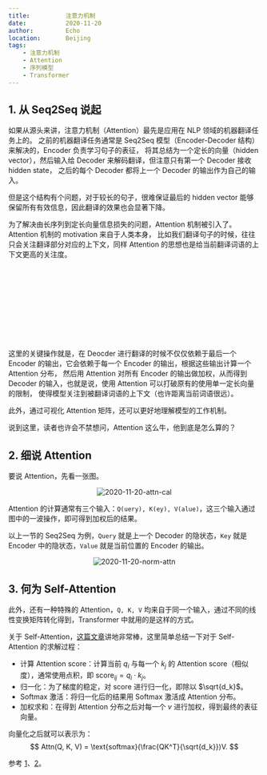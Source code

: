 ```yaml
---
title:          注意力机制
date:           2020-11-20
author:         Echo
location:       Beijing 
tags: 
    - 注意力机制
    - Attention
    - 序列模型
    - Transformer
---
```


## 1. 从 Seq2Seq 说起

如果从源头来讲，注意力机制（Attention）最先是应用在 NLP 领域的机器翻译任务上的。
之前的机器翻译任务通常是 Seq2Seq 模型（Encoder-Decoder 结构）来解决的，Encoder 负责学习句子的表征，
将其总结为一个定长的向量（hidden vector），然后输入给 Decoder 来解码翻译，但注意只有第一个 Decoder 接收 hidden state，
之后的每个 Decoder 都将上一个 Decoder 的输出作为自己的输入。

但是这个结构有个问题，对于较长的句子，很难保证最后的 hidden vector 能够保留所有有效信息，因此翻译的效果也会显著下降。

为了解决由长序列到定长向量信息损失的问题，Attention 机制被引入了。Attention 机制的 motivation 来自于人类本身，
比如我们翻译句子的时候，往往只会关注翻译部分对应的上下文，同样 Attention 的思想也是给当前翻译词语的上下文更高的关注度。

<div style="text-align: center;">
    <iframe :src="$withBase('/2020-11-20-attention-ill.mp4')" frameborder=0 allowfullscreen style="margin: 0 auto;"></iframe>
</div>

这里的关键操作就是，在 Deocder 进行翻译的时候不仅仅依赖于最后一个 Encoder 的输出，它会依赖于每一个 Encoder 的输出，根据这些输出计算一个 Attention 分布，
然后用 Attention 对所有 Encoder 的输出做加权，从而得到 Decoder 的输入，也就是说，使用 Attention 可以打破原有的使用单一定长向量的限制，
使得模型关注到被翻译词语的上下文（也许距离当前词语很远）。

此外，通过可视化 Attention 矩阵，还可以更好地理解模型的工作机制。

<!-- 既然 Attention 机制如此有效，那是否可以去掉顺序的 RNN 结构，仅仅用 Attention 呢（考虑并行）？答案是肯定的（Attention is All you need）。 -->
说到这里，读者也许会不禁想问，Attention 这么牛，他到底是怎么算的？

## 2. 细说 Attention

要说 Attention，先看一张图。

<div style="text-align: center;">
    <img :src="$withBase('/2020-11-20-attention-cal.png')" alt="2020-11-20-attn-cal" style="margin: 0 auto;"/>
</div>

Attention 的计算通常有三个输入：`Q(uery), K(ey), V(alue)`，这三个输入通过图中的一波操作，即可得到加权后的结果。

以上一节的 Seq2Seq 为例，`Query` 就是上一个 Decoder 的隐状态，`Key` 就是 Encoder 中的隐状态，`Value` 就是当前位置的 Encoder 的输出。

<div style="text-align: center;">
    <img :src="$withBase('/2020-11-20-normal-attention.jpg')" alt="2020-11-20-norm-attn" style="margin: 0 auto;"/>
</div>


## 3. 何为 Self-Attention

此外，还有一种特殊的 Attention，`Q, K, V` 均来自于同一个输入，通过不同的线性变换矩阵转化得到，Transformer 中就用的是这样的方式。

关于 Self-Attention，[这篇文章](https://jalammar.github.io/illustrated-transformer/)讲地非常棒，这里简单总结一下对于 Self-Attention 的求解过程：

* 计算 Attention score：计算当前 $q_i$ 与每一个 $k_j$ 的 Attention score（相似度），通常使用点积，即 $\text{score}_{ij} = q_i \cdot k_j$。
* 归一化：为了梯度的稳定，对 $\text{score}$ 进行归一化，即除以 $\sqrt{d_k}$。
* Softmax 激活：将归一化后的结果用 Softmax 激活成 Attention 分布。
* 加权求和：在得到 Attention 分布之后对每一个 $v$ 进行加权，得到最终的表征向量。

向量化之后就可以表示为：
$$
Attn(Q, K, V) = \text{softmax}(\frac{QK^T}{\sqrt{d_k}})V.
$$


参考 [1](https://zhuanlan.zhihu.com/p/48508221)、[2](https://zhuanlan.zhihu.com/p/47282410)。